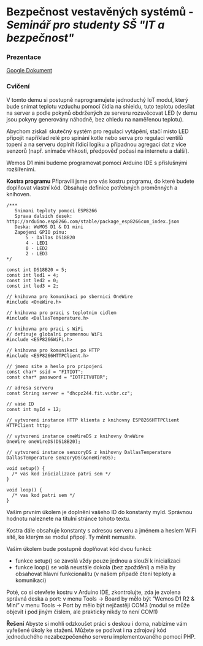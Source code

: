 Bezpečnost vestavěných systémů - *Seminář pro studenty SŠ "IT a bezpečnost"*
==============================



### Prezentace ###

[<i class="icon-provider-gdrive"></i> Google Dokument](https://docs.google.com/presentation/d/1sUErDtJMu-sDf1eJhjGv_D8pvDge2YkUTx2nQOzZXFg/edit?usp=sharing)

### Cvičení ###
V tomto demu si postupně naprogramujete jednoduchý IoT modul, který bude snímat teplotu vzduchu pomocí čidla na shieldu, tuto teplotu odesílat na server a podle pokynů obdržených ze serveru rozsvěcovat LED (v demu jsou pokyny generovány náhodně, bez ohledu na naměřenou teplotu).

Abychom získali skutečný systém pro regulaci vytápění, stačí místo LED připojit například relé pro spínání kotle nebo serva pro regulaci ventilů topení a na serveru doplnit řídicí logiku a případnou agregaci dat z více senzorů (např. snímače vlhkosti, předpověď počasí na internetu a další).

Wemos D1 mini budeme programovat pomocí Arduino IDE s příslušnými rozšířeními. 

**Kostra programu**
Připravili jsme pro vás kostru programu, do které budete doplňovat vlastní kód. Obsahuje definice potřebných proměnných a knihoven. 

```arduino
/***
   Snimani teploty pomoci ESP8266
   Sprava dalsich desek: http://arduino.esp8266.com/stable/package_esp8266com_index.json
   Deska: WeMOS D1 & D1 mini
   Zapojeni GPIO pinu:
	   5 - Dallas DS18B20
	   4 - LED1
	   0 - LED2
	   2 - LED3
*/

const int DS18B20 = 5;
const int led1 = 4;
const int led2 = 0;
const int led3 = 2;

// knihovna pro komunikaci po sbernici OneWire
#include <OneWire.h>

// knihovna pro praci s teplotnim cidlem
#include <DallasTemperature.h>

// knihovna pro praci s WiFi
// definuje globalni promennou WiFi
#include <ESP8266WiFi.h>

// knihovna pro komunikaci po HTTP
#include <ESP8266HTTPClient.h>

// jmeno site a heslo pro pripojeni
const char* ssid = "FITIOT";
const char* password = "IOTFITVUTBR";

// adresa serveru
const String server = "dhcpz244.fit.vutbr.cz";

// vase ID
const int myId = 12;

// vytvoreni instance HTTP klienta z knihovny ESP8266HTTPClient
HTTPClient http;

// vytvoreni instance oneWireDS z knihovny OneWire
OneWire oneWireDS(DS18B20);

// vytvoreni instance senzoryDS z knihovny DallasTemperature
DallasTemperature senzoryDS(&oneWireDS);

void setup() {
  /* vas kod inicializace patri sem */
}

void loop() {
  /* vas kod patri sem */
}
```

Vaším prvním úkolem je doplnění vašeho ID do konstanty myId. Správnou hodnotu naleznete na titulní stránce tohoto textu.

Kostra dále obsahuje konstanty s adresou serveru a jménem a heslem WiFi sítě, ke kterým se modul připojí. Ty měnit nemusíte.

Vašim úkolem bude postupně doplňovat kód dvou funkcí:
 
 - funkce setup() se zavolá vždy pouze jednou a slouží k inicializaci 
 - funkce loop() se volá neustále dokola (bez zpoždění) a měla by obsahovat hlavní funkcionalitu (v našem případě čtení teploty a komunikaci)

Poté, co si otevřete kostru v Arduino IDE, zkontrolujte, zda je zvolena správná deska a port:
v menu Tools -> Board by mělo být  “Wemos D1 R2 & Mini”
v menu Tools -> Port by mělo být nejčastěji COM3 (modul se může objevit i pod jiným číslem, ale prakticky nikdy to není COM1)


**Řešení**
Abyste si mohli odzkoušet práci s deskou i doma, nabízíme vám vyřešené úkoly ke stažení. Můžete se podívat i na zdrojový kód jednoduchého nezabezpečeného serveru implementovaného pomocí PHP.